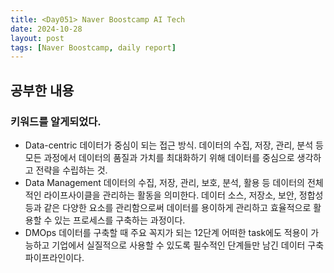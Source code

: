 ```yaml
---
title: <Day051> Naver Boostcamp AI Tech
date: 2024-10-28
layout: post
tags: [Naver Boostcamp, daily report]
---
```


## 공부한 내용
### 키워드를 알게되었다. 
- Data-centric 
  데이터가 중심이 되는 접근 방식.
  데이터의 수집, 저장, 관리, 분석 등 모든 과정에서 데이터의 품질과 가치를 최대화하기 위해 데이터를 중심으로 생각하고 전략을 수립하는 것.
- Data Management
  데이터의 수집, 저장, 관리, 보호, 분석, 활용 등 데이터의 전체적인 라이프사이클을 관리하는 활동을 의미한다. 
  데이터 소스, 저장소, 보안, 정합성 등과 같은 다양한 요소를 관리함으로써 데이터를 용이하게 관리하고 효율적으로 활용할 수 있는 프로세스를 구축하는 과정이다. 
- DMOps
  데이터를 구축할 때 주요 꼭지가 되는 12단계
  어떠한 task에도 적용이 가능하고 기업에서 실질적으로 사용할 수 있도록 필수적인 단계들만 남긴 데이터 구축 파이프라인이다.
